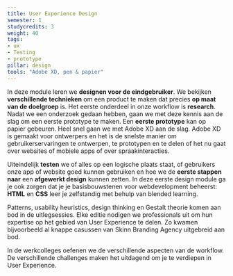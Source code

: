 ```yaml
---
title: User Experience Design
semester: 1
studycredits: 3
weight: 40
tags:
- ux
- Testing
- prototype
pillar: design
tools: "Adobe XD, pen & papier"
---
```


In deze module leren we **designen voor de eindgebruiker**. We bekijken **verschillende technieken** om een product te maken dat precies **op maat van de doelgroep** is. Het eerste onderdeel in onze workflow is **research**. Nadat we een onderzoek gedaan hebben, gaan we met deze kennis aan de slag om een eerste prototype te maken. Een **eerste prototype** kan op papier gebeuren. Heel snel gaan we met Adobe XD aan de slag. Adobe XD is gemaakt voor ontwerpers en het is de snelste manier om gebruikerservaringen te ontwerpen, te prototypen en te delen of het nu gaat over websites of mobiele apps of over spraakinteracties.

Uiteindelijk **testen** we of alles op een logische plaats staat, of gebruikers onze app of website goed kunnen gebruiken en hoe we de **eerste stappen naar** een **afgewerkt design** kunnen zetten.
In deze eerste design module ga je ook zorgen dat je je basisbouwstenen voor webdevelopment beheerst: **HTML** en **CSS** leer je zelfstandig met behulp van blended learning.
 
Patterns, usability heuristics, design thinking en Gestalt theorie komen aan bod in de uitlegsessies. Elke editie nodigen we professionals uit om hun expertise op het gebied van User Experience te delen. Zo kwamen bijvoorbeeld al knappe casussen van Skinn Branding Agency uitgebreid aan bod.

In de werkcolleges oefenen we de verschillende aspecten van de workflow. De verschillende challenges maken het uitdagend om je te verdiepen in User Experience.
